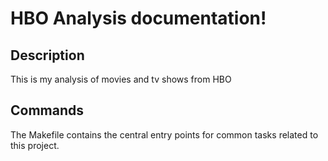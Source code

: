 # HBO Analysis documentation!

## Description

This is my analysis of movies and tv shows from HBO

## Commands

The Makefile contains the central entry points for common tasks related to this project.

